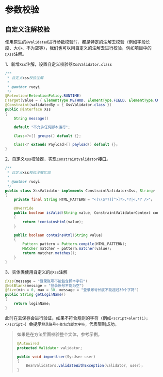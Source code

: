 # 参数校验

## 自定义注解校验

使用原生的`@Validated`进行参数校验时，都是特定的注解去校验（例如字段长度、大小、不为空等），我们也可以用自定义的注解去进行校验，例如项目中的`@Xss`注解。 

1、新增`Xss`注解，设置自定义校验器`XssValidator.class` 

```java
/**
 * 自定义xss校验注解
 * 
 * @author ruoyi
 */
@Retention(RetentionPolicy.RUNTIME)
@Target(value = { ElementType.METHOD, ElementType.FIELD, ElementType.CONSTRUCTOR, ElementType.PARAMETER })
@Constraint(validatedBy = { XssValidator.class })
public @interface Xss
{
    String message()

    default "不允许任何脚本运行";

    Class<?>[] groups() default {};

    Class<? extends Payload>[] payload() default {};
}
```

2、自定义`Xss`校验器，实现`ConstraintValidator`接口。 

``` java
/**
 * 自定义xss校验注解实现
 * 
 * @author ruoyi
 */
public class XssValidator implements ConstraintValidator<Xss, String>
{
    private final String HTML_PATTERN = "<(\\S*?)[^>]*>.*?|<.*? />";

    @Override
    public boolean isValid(String value, ConstraintValidatorContext constraintValidatorContext)
    {
        return !containsHtml(value);
    }

    public boolean containsHtml(String value)
    {
        Pattern pattern = Pattern.compile(HTML_PATTERN);
        Matcher matcher = pattern.matcher(value);
        return matcher.matches();
    }
}
```

3、实体类使用自定义的`@Xss`注解 

```java
@Xss(message = "登录账号不能包含脚本字符")
@NotBlank(message = "登录账号不能为空")
@Size(min = 0, max = 30, message = "登录账号长度不能超过30个字符")
public String getLoginName()
{
	return loginName;
}
```

此时在去保存会进行验证，如果不符合规则的字符（例如`<script>alert(1);</script>`）会提示`登录账号不能包含脚本字符`，代表限制成功。 

> 如果是在方法里面校验整个实体，参考示例。 
>
> ```java
> @Autowired
> protected Validator validator;
> 
> public void importUser(SysUser user)
> {
>     BeanValidators.validateWithException(validator, user);
> }
> ```

